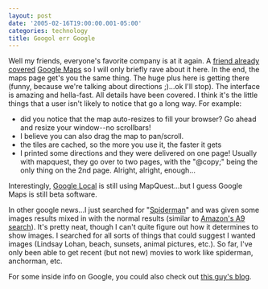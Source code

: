 ```yaml
---
layout: post
date: '2005-02-16T19:00:00.001-05:00'
categories: technology
title: Googol err Google
---
```


Well my friends, everyone's favorite company is at it again. A [friend already covered](http://guybehindtheguy.blogspot.com/2005/02/google-maps.html) [Google Maps](http://maps.google.com) so I will only briefly rave about it here. In the end, the maps page get's you the same thing. The huge plus here is getting there (funny, because we're talking about directions ;)...ok I'll stop). The interface is amazing and hella-fast. All details have been covered. I think it's the little things that a user isn't likely to notice that go a long way. For example:<ul><li>did you notice that the map auto-resizes to fill your browser? Go ahead and resize your window--no scrollbars!</li><li>I believe you can also drag the map to pan/scroll.</li><li>the tiles are cached, so the more you use it, the faster it gets</li><li>I printed some directions and they were delivered on one page! Usually with mapquest, they go over to two pages, with the "@copy;" being the only thing on the 2nd page. Alright, alright, enough...</li></ul>Interestingly, [Google Local](http://local.google.com) is still using MapQuest...but I guess Google Maps is still beta software.

In other google news...I just searched for "[Spiderman](http://www.google.com/search?hl=en&lr=&q=spiderman)" and was given some images results mixed in with the normal results (similar to [Amazon's A9 search](http://www.a9.com)). It's pretty neat, though I can't quite figure out how it determines to show images. I searched for all sorts of things that could suggest I wanted images (Lindsay Lohan, beach, sunsets, animal pictures, etc.). So far, I've only been able to get recent (but not new) movies to work like spiderman, anchorman, etc.

For some inside info on Google, you could also check out [this guy's blog](http://99zeros.blogspot.com/).